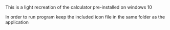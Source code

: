 This is a light recreation of the calculator pre-installed on windows 10

In order to run program keep the included icon file in the same folder as the application